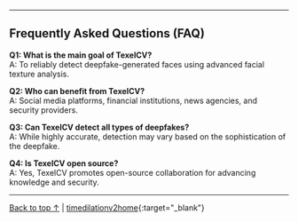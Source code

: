 
---
## Frequently Asked Questions (FAQ)

**Q1: What is the main goal of TexelCV?**  
A: To reliably detect deepfake-generated faces using advanced facial texture analysis.

**Q2: Who can benefit from TexelCV?**  
A: Social media platforms, financial institutions, news agencies, and security providers.

**Q3: Can TexelCV detect all types of deepfakes?**  
A: While highly accurate, detection may vary based on the sophistication of the deepfake.

**Q4: Is TexelCV open source?**  
A: Yes, TexelCV promotes open-source collaboration for advancing knowledge and security.

---

[Back to top ↑](README.md) | [timedilationv2home](https://github.com/timedilationv2){:target="_blank"}

